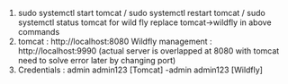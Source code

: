 1. sudo systemctl start tomcat / sudo systemctl restart tomcat / sudo systemctl status tomcat
   for wild fly replace tomcat->wildfly in above commands
2. tomcat : http://localhost:8080
   Wildfly management : http://localhost:9990 (actual server is overlapped at 8080 with tomcat need to solve error later by changing port)
3. Credentials : admin  admin123 [Tomcat]
                 -admin admin123 [Wildfly]

